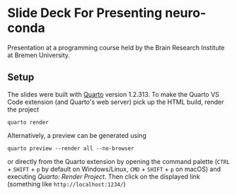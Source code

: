 # Slide Deck For Presenting neuro-conda

Presentation at a programming course held by the Brain Research Institute
at Bremen University.

## Setup

The slides were built with [Quarto](https://quarto.org/) version 1.2.313.
To make the Quarto VS Code extension (and Quarto's web server) pick up
the HTML build, render the project

```shell
quarto render
```

Alternatively, a preview can be generated using

```shell
quarto preview --render all --no-browser
```

or directly from the Quarto extension by opening the command palette
(`CTRL` + `SHIFT` + `p` by default on Windows/Linux, `CMD` + `SHIFT` + `p` on macOS)
and executing *Quarto: Render Project*. Then click on the displayed link
(something like `http://localhost:1234/`)
